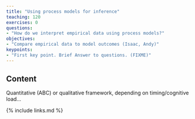 ```yaml
---
title: "Using process models for inference"
teaching: 120
exercises: 0
questions:
- "How do we interpret empirical data using process models?"
objectives:
- "Compare empirical data to model outcomes (Isaac, Andy)"
keypoints:
- "First key point. Brief Answer to questions. (FIXME)"
---
```




## Content

Quantitative (ABC) or qualitative framework, depending on timing/cognitive load...

{% include links.md %}

